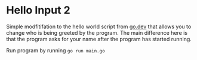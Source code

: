 # Hello Input 2

Simple modfitifation to the hello world script from [go.dev](https://go.dev/doc/tutorial/getting-started) that allows you to change who is being greeted by the program. The main difference here is that the program asks for your name after the program has started running.

Run program by running `go run main.go`